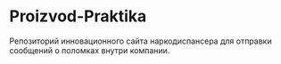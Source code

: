 # Proizvod-Praktika
Репозиторий инновационного сайта наркодиспансера для отправки сообщений о поломках внутри компании.
